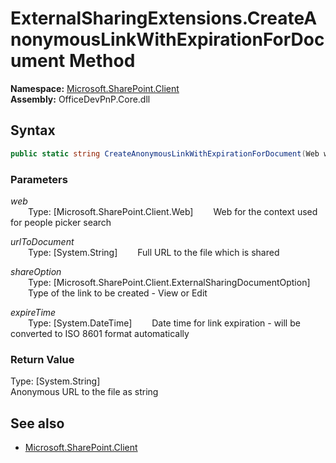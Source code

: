# ExternalSharingExtensions.CreateAnonymousLinkWithExpirationForDocument Method  
  

**Namespace:** [Microsoft.SharePoint.Client](Microsoft.SharePoint.Client.md)  
**Assembly:** OfficeDevPnP.Core.dll  
## Syntax
```C#
public static string CreateAnonymousLinkWithExpirationForDocument(Web web,String urlToDocument,ExternalSharingDocumentOption shareOption,DateTime expireTime)
```
### Parameters
*web*  
&emsp;&emsp;Type: [Microsoft.SharePoint.Client.Web] 
&emsp;&emsp;Web for the context used for people picker search  
  
*urlToDocument*  
&emsp;&emsp;Type: [System.String] 
&emsp;&emsp;Full URL to the file which is shared  
  
*shareOption*  
&emsp;&emsp;Type: [Microsoft.SharePoint.Client.ExternalSharingDocumentOption] 
&emsp;&emsp;Type of the link to be created - View or Edit  
  
*expireTime*  
&emsp;&emsp;Type: [System.DateTime] 
&emsp;&emsp;Date time for link expiration - will be converted to ISO 8601 format automatically  
  
### Return Value
Type: [System.String]  
Anonymous URL to the file as string

## See also
- [Microsoft.SharePoint.Client](Microsoft.SharePoint.Client.md)
